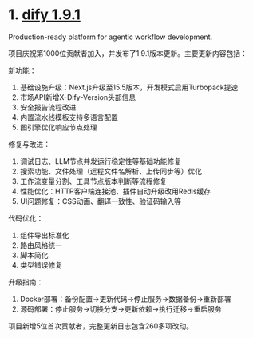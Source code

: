 
# 1. [dify 1.9.1](https://github.com/langgenius/dify/releases/tag/1.9.1)  
Production-ready platform for agentic workflow development.

项目庆祝第1000位贡献者加入，并发布了1.9.1版本更新。主要更新内容包括：

新功能：
1. 基础设施升级：Next.js升级至15.5版本，开发模式启用Turbopack提速
2. 市场API新增X-Dify-Version头部信息
3. 安全报告流程改进
4. 内置流水线模板支持多语言配置
5. 图引擎优化响应节点处理

修复与改进：
1. 调试日志、LLM节点并发运行稳定性等基础功能修复
2. 搜索功能、文件处理（远程文件名解析、上传同步等）优化
3. 工作流变量分割、工具节点版本判断等流程修复
4. 性能优化：HTTP客户端连接池、插件自动升级改用Redis缓存
5. UI问题修复：CSS动画、翻译一致性、验证码输入等

代码优化：
1. 组件导出标准化
2. 路由风格统一
3. 脚本简化
4. 类型错误修复

升级指南：
1. Docker部署：备份配置→更新代码→停止服务→数据备份→重新部署
2. 源码部署：停止服务→切换分支→更新依赖→执行迁移→重启服务

项目新增5位首次贡献者，完整更新日志包含260多项改动。

